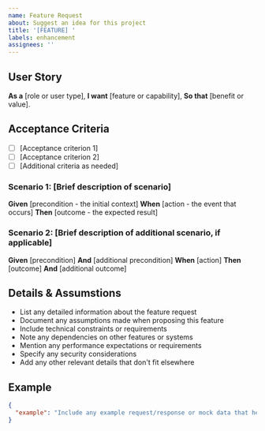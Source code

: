 ```yaml
---
name: Feature Request
about: Suggest an idea for this project
title: '[FEATURE] '
labels: enhancement
assignees: ''
---
```


## User Story

**As a** [role or user type],
**I want** [feature or capability],
**So that** [benefit or value].

## Acceptance Criteria

- [ ] [Acceptance criterion 1]
- [ ] [Acceptance criterion 2]
- [ ] [Additional criteria as needed]

### Scenario 1: [Brief description of scenario]
**Given** [precondition - the initial context]
**When** [action - the event that occurs]
**Then** [outcome - the expected result]

### Scenario 2: [Brief description of additional scenario, if applicable]
**Given** [precondition]
**And** [additional precondition]
**When** [action]
**Then** [outcome]
**And** [additional outcome]

## Details & Assumstions

* List any detailed information about the feature request
* Document any assumptions made when proposing this feature
* Include technical constraints or requirements
* Note any dependencies on other features or systems
* Mention any performance expectations or requirements
* Specify any security considerations
* Add any other relevant details that don't fit elsewhere

## Example
```json
{
  "example": "Include any example request/response or mock data that helps explain the feature"
}

